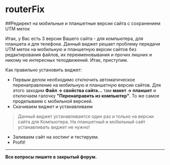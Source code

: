 # routerFix
##Редирект на мобильные и планшетные версии сайта с сохранением UTM меток

Итак, у Вас есть 3 версии Вашего сайта - для компьютера, для планшета и для телефона.
Данный виджет решает проблему передачи UTM меток на мобильную и планшетную версии сайтов без редактирования файлов, их переименовывания и прочих лишних и никому не интересных телодвижений.
Итак, приступим.

Как правильно установить виджет:
+ Первым делом необходимо отключить автоматическое перенаправление на мобильную и планшетную версии сайтов. Для этого заходим **Файл -> свойства сайта...** там **макет -> планшет** и отключаем галочку **"Перенаправить из компьютер"**. То же самое проделываем с мобильной версией.
+ Скачиваем виджет и устанавливаем

>Данный виджет устанавливается один раз и только на версии сайта для Компьютера. На планшетный и мобильный сайт устанавливать виджет не нужно!

+ Заливаем сайт на хостинг и тестируем.
+ Profit!

-----------------------------------------------------------

**Все вопросы пишите в закрытый форум.**
